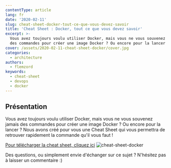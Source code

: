 ```yaml
---
contentType: article
lang: fr
date: '2020-02-11'
slug: cheat-sheet-docker-tout-ce-que-vous-devez-savoir
title: 'Cheat Sheet : Docker, tout ce que vous devez savoir'
excerpt: >-
  Vous avez toujours voulu utiliser Docker, mais vous ne vous souvenez jamais
  des commandes pour créer une image Docker ? Ou encore pour la lancer ?
cover: /assets/2020-02-11-cheat-sheet-docker/cover.jpg
categories:
  - architecture
authors:
  - flemzord
keywords:
  - cheat-sheet
  - devops
  - docker
---
```


## Présentation

Vous avez toujours voulu utiliser Docker, mais vous ne vous souvenez jamais des commandes pour créer une image Docker ? Ou encore pour la lancer ?
Nous avons créé pour vous une Cheat Sheet qui vous permettra de retrouver rapidement la commande qu'il vous faut !


[Pour télécharger la cheat sheet, cliquez ici](http://bit.ly/cheat-sheet-Docker)
![cheat-sheet-docker]({{site.baseurl}}/assets/2020-02-11-cheat-sheet-docker/button.png)

Des questions, ou simplement envie d'échanger sur ce sujet ? N'hésitez pas à laisser un commentaire :)
